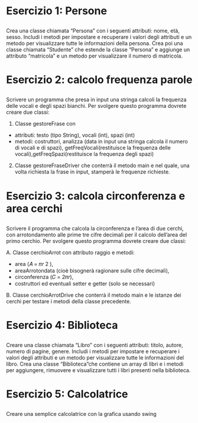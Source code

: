 # <p align="">Esercizio 1: Persone</p>
  
Crea una classe chiamata “Persona” con i seguenti attributi: nome, età, sesso. Includi i metodi per impostare e recuperare i valori degli attributi e un metodo per visualizzare tutte le informazioni della persona. Crea poi una classe chiamata “Studente” che estende la classe “Persona” e aggiunge un attributo “matricola” e un metodo per visualizzare il numero di matricola.
    

# <p align="">Esercizio 2: calcolo frequenza parole</p>
  
Scrivere un programma che presa in input una stringa calcoli la frequenza delle
vocali e degli spazi bianchi. Per svolgere questo programma dovrete creare due
classi:

1. Classe gestoreFrase con

-  attributi: testo (tipo String), vocali (int), spazi (int)
-  metodi: costruttori, analizza (data in input una stringa calcola il numero di vocali e di spazi), getFreqVocali(restituisce la frequenza delle vocali),getFreqSpazi(restituisce la frequenza degli spazi)

2. Classe gestoreFraseDriver che conterrà il metodo main e nel quale, una volta richiesta la frase in input, stamperà le frequenze richieste. 
    

# <p align="">Esercizio 3: calcola circonferenza e area cerchi</p>
  
Scrivere il programma che calcola la circonferenza e l’area di due cerchi, con
arrotondamento alle prime tre cifre decimali per il calcolo dell’area del primo
cerchio. Per svolgere questo programma dovrete creare due classi:

A. Classe cerchioArrot con attributo raggio e metodi:

- area (𝐴 = 𝜋𝑟 2 ),
- areaArrotondata (cioè bisognerà ragionare sulle cifre decimali),
- circonferenza (𝐶 = 2𝜋𝑟),
- costruttori ed eventuali setter e getter (solo se necessari)

B. Classe cerchioArrotDrive che conterrà il metodo main e le istanze dei cerchi
per testare i metodi della classe precedente. 
    

# <p align="">Esercizio 4: Biblioteca</p>
  
Creare una classe chiamata “Libro” con i seguenti attributi: titolo, autore, numero di pagine, genere.
Includi i metodi per impostare e recuperare i valori degli attributi e un metodo per visualizzare
tutte le informazioni del libro. Crea una classe “Biblioteca”che contiene
un array di libri e i metodi per aggiungere, rimuovere e visualizzare tutti i libri presenti nella biblioteca.
    

# <p align="">Esercizio 5: Calcolatrice</p>
  
Creare una semplice calcolatrice con la grafica usando swing
